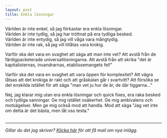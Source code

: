 ```yaml
---
layout: post
title: Enkla lösningar
---
```


Världen är inte enkel, så jag förkastar era enkla lösningar.  
Världen är inte tydlig, så jag har tröttnat på era tydliga besked.  
Världen är inte entydig, så jag vill våga vara mångtydig.  
Världen är inte rak, så jag vill tillåtas vara krokig.  

Varför ska det vara en svaghet att säga att man inte vet? Att
avstå från de färdigpacketerade universallösningarna. Att avstå
från att skrika "det är kapitalisternas, invandrarnas,
etablissemangets fel!" 

Varför ska det vara en svaghet att vara öppen för komplexitet?
Att vägra låtsas att det krokiga är rakt och att gråskalan går i
svartvitt? Att försöka se det enskilda istället för att säga "man
vet ju hur de är, de där tiggarna..."

Nej, jag klarar mig utan era enkla lösningar och quick fixes, era
raka besked och tydliga sanningar. Ge mig istället osäkerhet. Ge
mig ambivalens och motsägelser. Men ge mig också mod att handla.
Mod att säga "Jag vet inte om detta är det bästa, men låt oss
testa."
<br><br>

---
*Gillar du det jag skriver? [Klicka här][1] för att få mail om
nya inlägg.*

[1]: http://eepurl.com/dKMp0w
